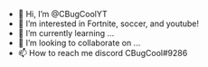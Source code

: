 - 👋 Hi, I’m @CBugCoolYT
- 👀 I’m interested in Fortnite, soccer, and youtube!
- 🌱 I’m currently learning ...
- 💞️ I’m looking to collaborate on ...
- 📫 How to reach me discord CBugCool#9286

<!---
CBugCoolYT/CBugCoolYT is a ✨ special ✨ repository because its `README.md` (this file) appears on your GitHub profile.
You can click the Preview link to take a look at your changes.
--->

